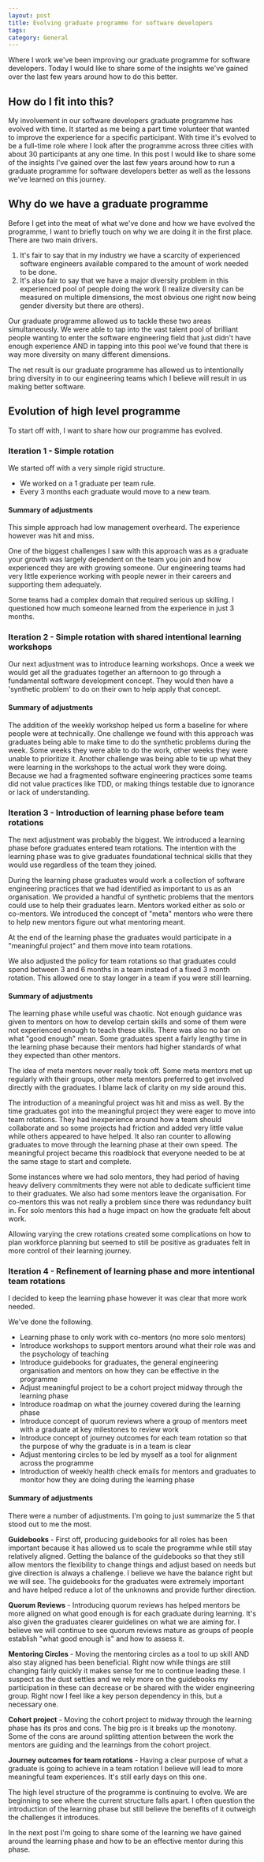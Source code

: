 ```yaml
---
layout: post
title: Evolving graduate programme for software developers
tags: 
category: General
---
```

Where I work we've been improving our graduate programme for software developers. Today I would like to share some of the insights we've gained over the last few years around how to do this better.

## How do I fit into this?

My involvement in our software developers graduate programme has evolved with time. It started as me being a part time volunteer that wanted to improve the experience for a specific participant. With time it's evolved to be a full-time role where I look after the programme across three cities with about 30 participants at any one time. In this post I would like to share some of the insights I've gained over the last few years around how to run a graduate programme for software developers better as well as the lessons we've learned on this journey.

## Why do we have a graduate programme

Before I get into the meat of what we've done and how we have evolved the programme, I want to briefly touch on why we are doing it in the first place. There are two main drivers.

1) It's fair to say that in my industry we have a scarcity of experienced software engineers available compared to the amount of work needed to be done.  
2) It's also fair to say that we have a major diversity problem in this experienced pool of people doing the work (I realize diversity can be measured on multiple dimensions, the most obvious one right now being gender diversity but there are others).  

Our graduate programme allowed us to tackle these two areas simultaneously. We were able to tap into the vast talent pool of brilliant people wanting to enter the software engineering field that just didn't have enough experience AND in tapping into this pool we've found that there is way more diversity on many different dimensions. 

The net result is our graduate programme has allowed us to intentionally bring diversity in to our engineering teams which I believe will result in us making better software.

## Evolution of high level programme

To start off with, I want to share how our programme has evolved.

### Iteration 1 - Simple rotation 

We started off with a very simple rigid structure. 

* We worked on a 1 graduate per team rule. 
* Every 3 months each graduate would move to a new team. 

#### Summary of adjustments

This simple approach had low management overheard. The experience however was hit and miss. 

One of the biggest challenges I saw with this approach was as a graduate your growth was largely dependent on the team you join and how experienced they are with growing someone. Our engineering teams had very little experience working with people newer in their careers and supporting them adequately.

Some teams had a complex domain that required serious up skilling. I questioned how much someone learned from the experience in just 3 months.

### Iteration 2 - Simple rotation with shared intentional learning workshops

Our next adjustment was to introduce learning workshops. Once a week we would get all the graduates together an afternoon to go through a fundamental software development concept. They would then have a 'synthetic problem' to do on their own to help apply that concept. 

#### Summary of adjustments

The addition of the weekly workshop helped us form a baseline for where people were at technically. One challenge we found with this approach was graduates being able to make time to do the synthetic problems during the week. Some weeks they were able to do the work, other weeks they were unable to prioritize it. Another challenge was being able to tie up what they were learning in the workshops to the actual work they were doing. Because we had a fragmented software engineering practices some teams did not value practices like TDD, or making things testable due to ignorance or lack of understanding.

### Iteration 3 - Introduction of learning phase before team rotations

The next adjustment was probably the biggest. We introduced a learning phase before graduates entered team rotations. The intention with the learning phase was to give graduates foundational technical skills that they would use regardless of the team they joined. 

During the learning phase graduates would work a collection of software engineering practices that we had identified as important to us as an organisation. We provided a handful of synthetic problems that the mentors could use to help their graduates learn. Mentors worked either as solo or co-mentors. We introduced the concept of "meta" mentors who were there to help new mentors figure out what mentoring meant.

At the end of the learning phase the graduates would participate in a "meaningful project" and them move into team rotations.

We also adjusted the policy for team rotations so that graduates could spend between 3 and 6 months in a team instead of a fixed 3 month rotation. This allowed one to stay longer in a team if you were still learning.

#### Summary of adjustments

The learning phase while useful was chaotic. Not enough guidance was given to mentors on how to develop certain skills and some of them were not experienced enough to teach these skills. There was also no bar on what "good enough" mean. Some graduates spent a fairly lengthy time in the learning phase because their mentors had higher standards of what they expected than other mentors. 

The idea of meta mentors never really took off. Some meta mentors met up regularly with their groups, other meta mentors preferred to get involved directly with the graduates. I blame lack of clarity on my side around this.

The introduction of a meaningful project was hit and miss as well. By the time graduates got into the meaningful project they were eager to move into team rotations. They had inexperience around how a team should collaborate and so some projects had friction and added very little value while others appeared to have helped. It also ran counter to allowing graduates to move through the learning phase at their own speed. The meaningful project became this roadblock that everyone needed to be at the same stage to start and complete.

Some instances where we had solo mentors, they had period of having heavy delivery commitments they were not able to dedicate sufficient time to their graduates. We also had some mentors leave the organisation. For co-mentors this was not really a problem since there was redundancy built in. For solo mentors this had a huge impact on how the graduate felt about work.

Allowing varying the crew rotations created some complications on how to plan workforce planning but seemed to still be positive as graduates felt in more control of their learning journey.

### Iteration 4 - Refinement of learning phase and more intentional team rotations

I decided to keep the learning phase however it was clear that more work needed. 

We've done the following.

- Learning phase to only work with co-mentors (no more solo mentors)
- Introduce workshops to support mentors around what their role was and the psychology of teaching
- Introduce guidebooks for graduates, the general engineering organisation and mentors on how they can be effective in the programme
- Adjust meaningful project to be a cohort project midway through the learning phase
- Introduce roadmap on what the journey covered during the learning phase
- Introduce concept of quorum reviews where a group of mentors meet with a graduate at key milestones to review work
- Introduce concept of journey outcomes for each team rotation so that the purpose of why the graduate is in a team is clear
- Adjust mentoring circles to be led by myself as a tool for alignment across the programme
- Introduction of weekly health check emails for mentors and graduates to monitor how they are doing during the learning phase

#### Summary of adjustments

There were a number of adjustments. I'm going to just summarize the 5 that stood out to me the most.

**Guidebooks** - First off, producing guidebooks for all roles has been important because it has allowed us to scale the programme while still stay relatively aligned. Getting the balance of the guidebooks so that they still allow mentors the flexibility to change things and adjust based on needs but give direction is always a challenge. I believe we have the balance right but we will see. The guidebooks for the graduates were extremely important and have helped reduce a lot of the unknowns and provide further direction.

**Quorum Reviews** - Introducing quorum reviews has helped mentors be more aligned on what good enough is for each graduate during learning. It's also given the graduates clearer guidelines on what we are aiming for. I believe we will continue to see quorum reviews mature as groups of people establish "what good enough is" and how to assess it.

**Mentoring Circles** - Moving the mentoring circles as a tool to up skill AND also stay aligned has been beneficial. Right now while things are still changing fairly quickly it makes sense for me to continue leading these. I suspect as the dust settles and we rely more on the guidebooks my participation in these can decrease or be shared with the wider engineering group. Right now I feel like a key person dependency in this, but a necessary one.

**Cohort project** - Moving the cohort project to midway through the learning phase has its pros and cons. The big pro is it breaks up the monotony. Some of the cons are around splitting attention between the work the mentors are guiding and the learnings from the cohort project.

**Journey outcomes for team rotations** - Having a clear purpose of what a graduate is going to achieve in a team rotation I believe will lead to more meaningful team experiences. It's still early days on this one.

The high level structure of the programme is continuing to evolve. We are beginning to see where the current structure falls apart. I often question the introduction of the learning phase but still believe the benefits of it outweigh the challenges it introduces.

In the next post I'm going to share some of the learning we have gained around the learning phase and how to be an effective mentor during this phase.
